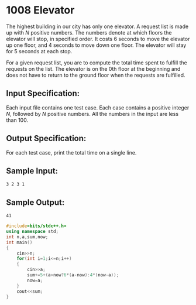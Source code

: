 # 1008 Elevator

The highest building in our city has only one elevator. A request list is made up with $N$ positive numbers. The numbers denote at which floors the elevator will stop, in specified order. It costs 6 seconds to move the elevator up one floor, and 4 seconds to move down one floor. The elevator will stay for 5 seconds at each stop.

For a given request list, you are to compute the total time spent to fulfill the requests on the list. The elevator is on the 0th floor at the beginning and does not have to return to the ground floor when the requests are fulfilled.

## Input Specification:

Each input file contains one test case. Each case contains a positive integer $N$, followed by $N$ positive numbers. All the numbers in the input are less than 100. 

## Output Specification:

 For each test case, print the total time on a single line. 

## Sample Input:

```
3 2 3 1
```

## Sample Output:

```
41
```

```cpp
#include<bits/stdc++.h>
using namespace std;
int n,a,sum,now;
int main()
{
    cin>>n;
    for(int i=1;i<=n;i++)
    {
        cin>>a;
        sum+=5+(a>now?6*(a-now):4*(now-a));
        now=a;
    }
    cout<<sum;
}
```

